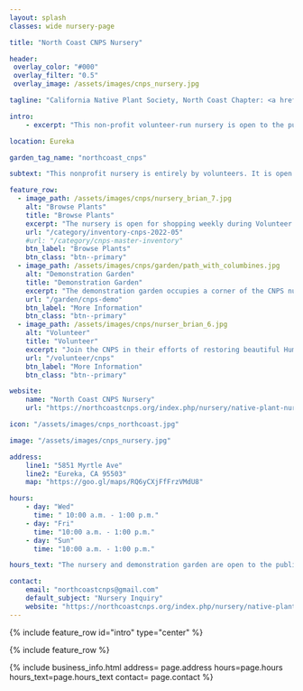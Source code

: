 ```yaml
---
layout: splash
classes: wide nursery-page

title: "North Coast CNPS Nursery"

header:
 overlay_color: "#000"
 overlay_filter: "0.5"
 overlay_image: /assets/images/cnps_nursery.jpg

tagline: "California Native Plant Society, North Coast Chapter: <a href='https://northcoastcnps.org'>See Website</a>"

intro: 
    - excerpt: "This non-profit volunteer-run nursery is open to the public for plant sales weekly during Volunteer Hours. The nursery additionally hosts two seasonal sales a year in the Fall and Spring in which hundreds of Humboldt County native and California native plants are offered."

location: Eureka

garden_tag_name: "northcoast_cnps"

subtext: "This nonprofit nursery is entirely by volunteers. It is open 3 days a week during Volunteer Hours and also has two large seasonal plant sales."

feature_row:
  - image_path: /assets/images/cnps/nursery_brian_7.jpg
    alt: "Browse Plants"
    title: "Browse Plants"
    excerpt: "The nursery is open for shopping weekly during Volunteer Hours.<br/>Pricing is $5 for a 4-inch pot, $10-$12 for 1-gallon pots, or unless otherwise marked. Cash or check only."
    url: "/category/inventory-cnps-2022-05"
    #url: "/category/cnps-master-inventory"
    btn_label: "Browse Plants"
    btn_class: "btn--primary"
  - image_path: /assets/images/cnps/garden/path_with_columbines.jpg
    alt: "Demonstration Garden"
    title: "Demonstration Garden"
    excerpt: "The demonstration garden occupies a corner of the CNPS nursery and is a valuable example of what homeowners can accomplish on a small suburban lot."
    url: "/garden/cnps-demo"
    btn_label: "More Information"
    btn_class: "btn--primary"
  - image_path: /assets/images/cnps/nurser_brian_6.jpg
    alt: "Volunteer"
    title: "Volunteer"
    excerpt: "Join the CNPS in their efforts of restoring beautiful Humboldt ecosystems by providing affordable native plants for the home gardener."
    url: "/volunteer/cnps"
    btn_label: "More Information"
    btn_class: "btn--primary"

website: 
    name: "North Coast CNPS Nursery"
    url: "https://northcoastcnps.org/index.php/nursery/native-plant-nursery"

icon: "/assets/images/cnps_northcoast.jpg" 

image: "/assets/images/cnps_nursery.jpg"

address:
    line1: "5851 Myrtle Ave"
    line2: "Eureka, CA 95503" 
    map: "https://goo.gl/maps/RQ6yCXjFfFrzVMdU8"

hours:
    - day: "Wed"
      time: " 10:00 a.m. - 1:00 p.m."
    - day: "Fri"
      time: "10:00 a.m. - 1:00 p.m."
    - day: "Sun"
      time: "10:00 a.m. - 1:00 p.m."

hours_text: "The nursery and demonstration garden are open to the public during Volunteer Hours."

contact:
    email: "northcoastcnps@gmail.com"
    default_subject: "Nursery Inquiry"
    website: "https://northcoastcnps.org/index.php/nursery/native-plant-nursery"
---
```

{% include feature_row id="intro" type="center" %}

{% include feature_row %}

{% include business_info.html 
    address= page.address
    hours=page.hours
    hours_text=page.hours_text
    contact= page.contact
%}
